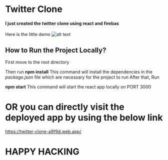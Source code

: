 # Twitter Clone
#### I just created the twitter clone using react and firebas
Here is the little demo
![alt text](https://github.com/AsnanAshfaq/twitter-clone/blob/master/twiiter-clone.gif)



## How to Run the Project Locally?
First move to the root directory 

Then run 
**npm install**
This command will install the dependencies in the *package.json* file which are necessary for the project to run
After that, Run 

**npm start**
This command will start the react app locally on PORT 3000

# OR you can directly visit the deployed app by using the below link
https://twitter-clone-a9f9d.web.app/
# HAPPY HACKING
